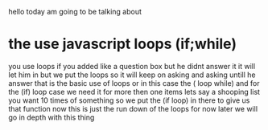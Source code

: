 hello today am going to be talking about
# the use javascript loops (if;while)
you use loops if you added like a question box but he didnt answer it it will let him in but we put the loops so it will keep on asking and asking untill he answer that is the basic use of loops or in this case the ( loop while)
and for the (if) loop case we need it for more then one items lets say a shooping list you want 10 times of something so we put the (if loop)
in there to give us that function
now this is just the run down of the loops for now later we will go in depth
with this thing 